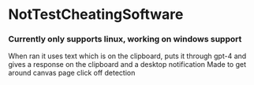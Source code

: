 # NotTestCheatingSoftware
### Currently only supports linux, working on windows support
When ran it uses text which is on the clipboard, puts it through gpt-4 and gives a response on the clipboard and a desktop notification
Made to get around canvas page click off detection
